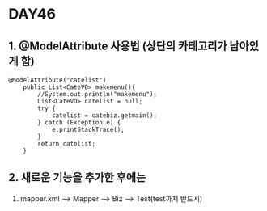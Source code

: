 # DAY46

## 1. @ModelAttribute 사용법 (상단의 카테고리가 남아있게 함)

```
@ModelAttribute("catelist")
	public List<CateVO> makemenu(){
		//System.out.println("makemenu");
		List<CateVO> catelist = null;
		try {
			catelist = catebiz.getmain();
		} catch (Exception e) {
			e.printStackTrace();
		}
		return catelist;
	}
  ```
  
##  2. 새로운 기능을 추가한 후에는
1. mapper.xml --> Mapper --> Biz --> Test(test까지 반드시)
